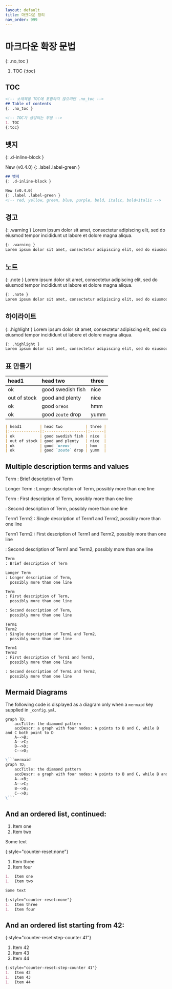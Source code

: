 ```yaml
---
layout: default
title: 마크다운 정리
nav_order: 999
---
```


# 마크다운 확장 문법
{: .no_toc }

1. TOC
{:toc}

## TOC

```md
<!-- 소제목을 TOC에 포함하지 않으려면 .no_toc -->
## Table of contents
{: .no_toc }

<!-- TOC가 생성되는 부분 -->
1. TOC
{:toc}
```

## 뱃지
{: .d-inline-block }

New (v0.4.0)
{: .label .label-green }

```md
## 뱃지
{: .d-inline-block }

New (v0.4.0)
{: .label .label-green }
<!-- red, yellow, green, blue, purple, bold, italic, bold+italic -->
```

## 경고

{: .warning }
Lorem ipsum dolor sit amet, consectetur adipiscing elit, sed do eiusmod tempor incididunt ut labore et dolore magna aliqua.

```md
{: .warning }
Lorem ipsum dolor sit amet, consectetur adipiscing elit, sed do eiusmod tempor incididunt ut labore et dolore magna aliqua.
```

## 노트

{: .note }
Lorem ipsum dolor sit amet, consectetur adipiscing elit, sed do eiusmod tempor incididunt ut labore et dolore magna aliqua.

```md
{: .note }
Lorem ipsum dolor sit amet, consectetur adipiscing elit, sed do eiusmod tempor incididunt ut labore et dolore magna aliqua.
```

## 하이라이트

{: .highlight }
Lorem ipsum dolor sit amet, consectetur adipiscing elit, sed do eiusmod tempor incididunt ut labore et dolore magna aliqua.

```md
{: .highlight }
Lorem ipsum dolor sit amet, consectetur adipiscing elit, sed do eiusmod tempor incididunt ut labore et dolore magna aliqua.
```

## 표 만들기

| head1        | head two          | three |
|:-------------|:------------------|:------|
| ok           | good swedish fish | nice  |
| out of stock | good and plenty   | nice  |
| ok           | good `oreos`      | hmm   |
| ok           | good `zoute` drop | yumm  |

```md
| head1        | head two          | three |
|:-------------|:------------------|:------|
| ok           | good swedish fish | nice  |
| out of stock | good and plenty   | nice  |
| ok           | good `oreos`      | hmm   |
| ok           | good `zoute` drop | yumm  |
```

## Multiple description terms and values

Term
: Brief description of Term

Longer Term
: Longer description of Term,
  possibly more than one line

Term
: First description of Term,
  possibly more than one line

: Second description of Term,
  possibly more than one line

Term1
Term2
: Single description of Term1 and Term2,
  possibly more than one line

Term1
Term2
: First description of Term1 and Term2,
  possibly more than one line

: Second description of Term1 and Term2,
  possibly more than one line

```md
Term
: Brief description of Term

Longer Term
: Longer description of Term,
  possibly more than one line

Term
: First description of Term,
  possibly more than one line

: Second description of Term,
  possibly more than one line

Term1
Term2
: Single description of Term1 and Term2,
  possibly more than one line

Term1
Term2
: First description of Term1 and Term2,
  possibly more than one line

: Second description of Term1 and Term2,
  possibly more than one line
```

## Mermaid Diagrams

The following code is displayed as a diagram only when a `mermaid` key supplied in `_config.yml`.

```mermaid
graph TD;
    accTitle: the diamond pattern
    accDescr: a graph with four nodes: A points to B and C, while B and C both point to D
    A-->B;
    A-->C;
    B-->D;
    C-->D;
```

```md
\```mermaid
graph TD;
    accTitle: the diamond pattern
    accDescr: a graph with four nodes: A points to B and C, while B and C both point to D
    A-->B;
    A-->C;
    B-->D;
    C-->D;
\```
```

## And an ordered list, continued:

1.  Item one
1.  Item two

Some text

{:style="counter-reset:none"}
1.  Item three
1.  Item four

```md
1.  Item one
1.  Item two

Some text

{:style="counter-reset:none"}
1.  Item three
1.  Item four
```

## And an ordered list starting from 42:

{:style="counter-reset:step-counter 41"}
1.  Item 42
1.  Item 43
1.  Item 44

```md
{:style="counter-reset:step-counter 41"}
1.  Item 42
1.  Item 43
1.  Item 44
```